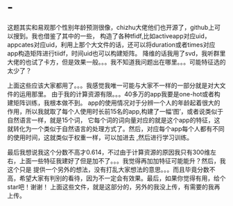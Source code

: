 # -
这题其实和易观那个性别年龄预测很像，chizhu大佬他们也开源了，github上可以搜到。我也借鉴了其中的一些，
构造了各种tfidf,比如activeapp对应uid，appcates对应uid，利用上那个大文件的话，还可以将duration或者times对应app构造矩阵进行tiidf，时间uid也可以构建矩阵。
降维的话我用了svd，我听群里大佬的也试了卡方，但是效果一般。。。我不知道我问题出在哪里。。。可能特征选的太少了？

上面这些应该大家都用了。。。我感觉我唯一可能与大家不一样的一部分就是对大文件的运用那里。
由于我的计算资源有限。。。40多万的app我要是one-hot或者构建矩阵训练，我根本做不到。
app的使用情况对于分辨一个人的年龄起着很大的作用，所以我就取了每个人使用时长前15名的app,构建了一幅‘图’，或者说类似于自然语言一样，就是15个词，
它每个词的词向量对应的就是这个app的特征，这就转化为一个类似于自然语言的处理方式了。然后，对应每个app每个人都有不同的使用时间，这就类似于权重一样，可以加进去
,然后进行学习训练。

最后我想说我这个分数不高才0.614，不过由于计算资源的原因我只有300维左右，上面一些特征我建好了但是加不了。。。我觉得再加加特征可能能升？然后，我这个只是
提供一个另外的想法，没有打乱大家想法的意思。。。而且毕竟分数不高，希望大家有判别的看待，因为不一定会有效果。最后，如果你觉得有用，给个star吧！谢谢！
上面这些文件，就是这部分的，另外的我没上传，有需要的我再上传。
